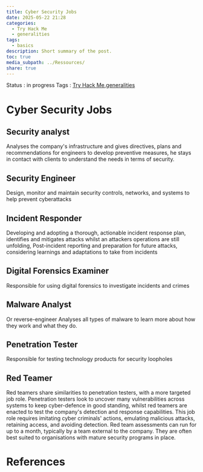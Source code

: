 ```yaml
---
title: Cyber Security Jobs
date: 2025-05-22 21:28
categories:
  - Try Hack Me
  - generalities
tags:
  - basics
description: Short summary of the post.
toc: true
media_subpath: ../Ressources/
share: true
---
```


Status : in progress
Tags : [Try Hack Me](Try%20Hack%20Me.md),[generalities](generalities.md)


# Cyber Security Jobs

## Security analyst
Analyses the company's infrastructure and gives directives, plans and recommendations for engineers to develop preventive measures, he stays in contact with clients to understand the needs in terms of security.

## Security Engineer
Design, monitor and maintain security controls, networks, and systems to help prevent cyberattacks

## Incident Responder
Developing and adopting a thorough, actionable incident response plan, identifies and mitigates attacks whilst an attackers operations are still unfolding, Post-incident reporting and preparation for future attacks, considering learnings and adaptations to take from incidents

## Digital Forensics Examiner
Responsible for using digital forensics to investigate incidents and crimes

## Malware Analyst
Or reverse-engineer Analyses all types of malware to learn more about how they work and what they do.

## Penetration Tester
Responsible for testing technology products for security loopholes

## Red Teamer
Red teamers share similarities to penetration testers, with a more targeted job role. Penetration testers look to uncover many vulnerabilities across systems to keep cyber-defence in good standing, whilst red teamers are enacted to test the company's detection and response capabilities. This job role requires imitating cyber criminals' actions, emulating malicious attacks, retaining access, and avoiding detection. Red team assessments can run for up to a month, typically by a team external to the company. They are often best suited to organisations with mature security programs in place.



# References


